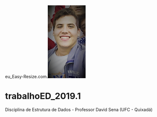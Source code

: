 eu_Easy-Resize.com.![](eu_Easy-Resize.com.jpg)

# trabalhoED_2019.1
Disciplina de Estrutura de Dados - Professor David Sena (UFC - Quixadá)
